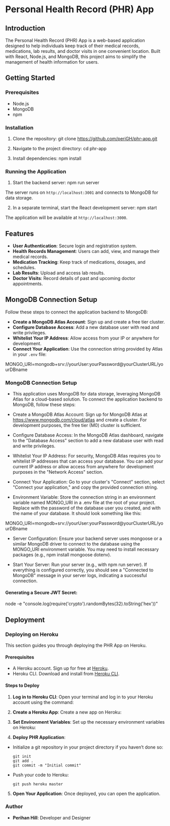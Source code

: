 # Personal Health Record (PHR) App

## Introduction
The Personal Health Record (PHR) App is a web-based application designed to help individuals keep track of their medical records, medications, lab results, and doctor visits in one convenient location. Built with React, Node.js, and MongoDB, this project aims to simplify the management of health information for users.

## Getting Started

### Prerequisites
- Node.js
- MongoDB
- npm

### Installation
1. Clone the repository:
git clone https://github.com/periGH/phr-app.git

2. Navigate to the project directory:
cd phr-app

3. Install dependencies:
npm install 

### Running the Application
1. Start the backend server:
npm run server

The server runs on `http://localhost:3001` and connects to MongoDB for data storage.

2. In a separate terminal, start the React development server:
npm start

The application will be available at `http://localhost:3000`.

## Features
- **User Authentication**: Secure login and registration system.
- **Health Records Management**: Users can add, view, and manage their medical records.
- **Medication Tracking**: Keep track of medications, dosages, and schedules.
- **Lab Results**: Upload and access lab results.
- **Doctor Visits**: Record details of past and upcoming doctor appointments.

## MongoDB Connection Setup
Follow these steps to connect the application backend to MongoDB:

- **Create a MongoDB Atlas Account**: Sign up and create a free tier cluster.
- **Configure Database Access**: Add a new database user with read and write privileges.
- **Whitelist Your IP Address**: Allow access from your IP or anywhere for development.
- **Connect Your Application**: Use the connection string provided by Atlas in your `.env` file:

MONGO_URI=mongodb+srv://yourUser:yourPassword@yourClusterURL/yourDBname

### MongoDB Connection Setup ### 
- This application uses MongoDB for data storage, leveraging MongoDB Atlas for a cloud-based solution. To connect the application backend to MongoDB, follow these steps:

- Create a MongoDB Atlas Account: Sign up for MongoDB Atlas at https://www.mongodb.com/cloud/atlas and create a cluster. For development purposes, the free tier (M0) cluster is sufficient.

- Configure Database Access: In the MongoDB Atlas dashboard, navigate to the "Database Access" section to add a new database user with read and write privileges.

- Whitelist Your IP Address: For security, MongoDB Atlas requires you to whitelist IP addresses that can access your database. You can add your current IP address or allow access from anywhere for development purposes in the "Network Access" section.

- Connect Your Application: Go to your cluster's "Connect" section, select "Connect your application," and copy the provided connection string.

- Environment Variable: Store the connection string in an environment variable named MONGO_URI in a .env file at the root of your project. Replace <password> with the password of the database user you created, and <dbname> with the name of your database. It should look something like this:

MONGO_URI=mongodb+srv://yourUser:yourPassword@yourClusterURL/yourDBname

- Server Configuration: Ensure your backend server uses mongoose or a similar MongoDB driver to connect to the database using the MONGO_URI environment variable. You may need to install necessary packages (e.g., npm install mongoose dotenv).

- Start Your Server: Run your server (e.g., with npm run server). If everything is configured correctly, you should see a "Connected to MongoDB" message in your server logs, indicating a successful connection.

#### Generating a Secure JWT Secret: ####
node -e "console.log(require('crypto').randomBytes(32).toString('hex'))"

## Deployment

### Deploying on Heroku

This section guides you through deploying the PHR App on Heroku.

#### Prerequisites
- A Heroku account. Sign up for free at [Heroku](https://signup.heroku.com/).
- Heroku CLI. Download and install from [Heroku CLI](https://devcenter.heroku.com/articles/heroku-cli).

#### Steps to Deploy
1. **Log in to Heroku CLI**: Open your terminal and log in to your Heroku account using the command:

2. **Create a Heroku App**: Create a new app on Heroku:

3. **Set Environment Variables**: Set up the necessary environment variables on Heroku:


4. **Deploy PHR Application**:
- Initialize a git repository in your project directory if you haven’t done so:
  ```
  git init
  git add .
  git commit -m "Initial commit"
  ```
- Push your code to Heroku:
  ```
  git push heroku master
  ```

5. **Open Your Application**: Once deployed, you can open the application. 

### Author
- **Perihan Hill**: Developer and Designer
